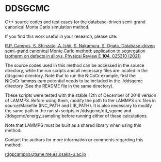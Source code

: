 # DDSGCMC
C++ source codes and test cases for the database-driven semi-grand canonical Monte Carlo simulation method.

If you find this work useful in your research, please cite:

[R.P. Campos, S. Shinzato, A. Ishii, S. Nakamura, S. Ogata, Database-driven semi-grand canonical Monte Carlo method:
application to segregation isotherm on defects in alloys, Physical Review E **104**, 025310 (2021)](https://doi.org/10.1103/PhysRevE.104.025310)


The source codes used in this method can be accessed in the source directory, while the run scripts and all necessary files are
located in the ddsgcmc directory. Note that to run the NiCoCr example, first the NiCoCr.lammps.eam potential
needs to be included in the ./ddsgcmc directory (See the README file in the same directory).

These scripts were tested with the stable 12th of December of 2018 version of LAMMPS. Before using them, modify the path to
the LAMMPS src files in source/Makefile (INC_PATH and LIB_PATH). It is also necessary to modify the same path in the run.sh scripts
in /ddsgcmc/dd_sgcmc and /ddsgcmc/energy_sampling before running either of these calculations. 

Note that LAMMPS must be built as a shared library when using this method.

Contact the authors for more information or comments regarding this method:

rdgpcampos@tsme.me.es.osaka-u.ac.jp
